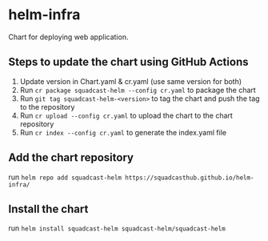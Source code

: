 # helm-infra

Chart for deploying web application.

## Steps to update the chart using GitHub Actions

1. Update version in Chart.yaml & cr.yaml (use same version for both)
2. Run `cr package squadcast-helm --config cr.yaml` to package the chart
3. Run `git tag squadcast-helm-<version>` to tag the chart and push the tag to the repository
4. Run `cr upload --config cr.yaml` to upload the chart to the chart repository
5. Run `cr index --config cr.yaml` to generate the index.yaml file

## Add the chart repository

run `helm repo add squadcast-helm https://squadcasthub.github.io/helm-infra/`

## Install the chart

run `helm install squadcast-helm squadcast-helm/squadcast-helm`
